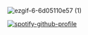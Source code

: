 ![ezgif-6-6d05110e57 (1)](https://github.com/arkh4mtapes/arkh4mtapes/assets/139326012/a19936b9-d72f-4d6c-80ac-d8a5ac7478ae)

[![spotify-github-profile](https://spotify-github-profile.vercel.app/api/view?uid=22fi2ddkxx4ksq54pirlce6pi&cover_image=true&theme=novatorem&show_offline=false&background_color=ff1259&interchange=true&bar_color_cover=true&bar_color=ff0059)](https://github.com/kittinan/spotify-github-profile)

